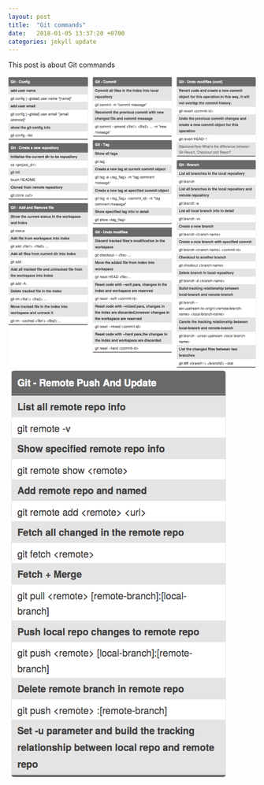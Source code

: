 ```yaml
---
layout: post
title:  "Git commands"
date:   2018-01-05 13:37:20 +0700
categories: jekyll update
---
```

This post is about Git commands

![image tooltip here](/Git_command_cheatography.png)
![image tooltip here](/Git_command_cheatography_2.png)



[jekyll-docs]: https://jekyllrb.com/docs/home
[jekyll-gh]:   https://github.com/jekyll/jekyll
[jekyll-talk]: https://talk.jekyllrb.com/
